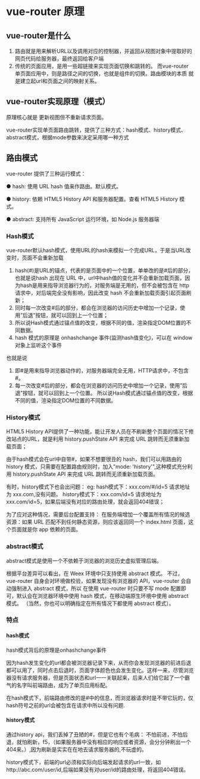 # vue-router  原理

## vue-router是什么

1. 路由就是用来解析URL以及调用对应的控制器，并返回从视图对象中提取好的网页代码给服务器，最终返回给客户端
2. 传统的页面应用，是用一些超链接来实现页面切换和跳转的。
   而vue-router单页面应用中，则是路径之间的切换，也就是组件的切换。路由模块的本质 就是建立起url和页面之间的映射关系。

## vue-router实现原理（模式）

原理核心就是 更新视图但不重新请求页面。

vue-router实现单页面路由跳转，提供了三种方式：hash模式、history模式、abstract模式，根据mode参数来决定采用哪一种方式

## 路由模式
vue-router 提供了三种运行模式：

● hash: 使用 URL hash 值来作路由。默认模式。

● history: 依赖 HTML5 History API 和服务器配置。查看 HTML5 History 模式。

● abstract: 支持所有 JavaScript 运行环境，如 Node.js 服务器端

### Hash模式

vue-router默认hash模式，使用URL的hash来模拟一个完成URL，于是当URL改变时，页面不会重新加载

1. hash(#)是URL的锚点，代表的是页面中的一个位置，单单改的是#后的部分，也就是说hash 出现在 URL 中，url中hash值的变化并不会重新加载页面，因为hash是用来指导浏览器行为的，对服务端是无用的，但不会被包含在 http 请求中，对后端完全没有影响，因此改变 hash 不会重新加载页面引起页面刷新；
2. 同时每一次改变#后的部分，都会在浏览器的访问历史中增加一个记录，使用”后退”按钮，就可以回到上一个位置；
3. 所以说Hash模式通过锚点值的改变，根据不同的值，渲染指定DOM位置的不同数据。
4. hash 模式的原理是 onhashchange 事件(监测hash值变化)，可以在 window 对象上监听这个事件

也就是说

1. 即#是用来指导浏览器动作的，对服务器端完全无用，HTTP请求中，不包含#。
2. 每一次改变#后的部分，都会在浏览器的访问历史中增加一个记录，使用”后退”按钮，就可以回到上一个位置。
所以说Hash模式通过锚点值的改变，根据不同的值，渲染指定DOM位置的不同数据。

### History模式

HTML5 History API提供了一种功能，能让开发人员在不刷新整个页面的情况下修改站点的URL，就是利用 history.pushState API 来完成 URL 跳转而无须重新加载页面；

由于hash模式会在url中自带#，如果不想要很丑的 hash，我们可以用路由的 history 模式，只需要在配置路由规则时，加入"mode: 'history'",这种模式充分利用 history.pushState API 来完成 URL 跳转而无须重新加载页面。

有时，history模式下也会出问题：
eg:
hash模式下：xxx.com/#/id=5 请求地址为 xxx.com,没有问题。
history模式下：xxx.com/id=5 请求地址为 xxx.com/id=5，如果后端没有对应的路由处理，就会返回404错误；

为了应对这种情况，需要后台配置支持：
在服务端增加一个覆盖所有情况的候选资源：如果 URL 匹配不到任何静态资源，则应该返回同一个 index.html 页面，这个页面就是你 app 依赖的页面。

### abstract模式

abstract模式是使用一个不依赖于浏览器的浏览历史虚拟管理后端。

根据平台差异可以看出，在 Weex 环境中只支持使用 abstract 模式。 不过，vue-router 自身会对环境做校验，如果发现没有浏览器的 API，vue-router 会自动强制进入 abstract 模式，所以 在使用 vue-router 时只要不写 mode 配置即可，默认会在浏览器环境中使用 hash 模式，在移动端原生环境中使用 abstract 模式。 （当然，你也可以明确指定在所有情况下都使用 abstract 模式）。

### 特点

#### hash模式
hash模式背后的原理是onhashchange事件

因为hash发生变化的url都会被浏览器记录下来，从而你会发现浏览器的前进后退都可以用了，同时点击后退时，页面字体颜色也会发生变化。这样一来，尽管浏览器没有请求服务器，但是页面状态和url一一关联起来，后来人们给它起了一个霸气的名字叫前端路由，成为了单页应用标配。

在hash模式下，前端路由修改的是#中的信息，而浏览器请求时是不带它玩的，仅hash符号之前的url会被包含在请求中所以没有问题.

#### history模式
通过history api，我们丢掉了丑陋的#，但是它也有个毛病：
不怕前进，不怕后退，就怕刷新，f5，（如果服务器中没有相应的响应或者资源，会分分钟刷出一个404来。）,因为刷新是实实在在地去请求服务器的,不玩虚的。

history模式下，前端的url必须和实际向后端发起请求的url一致，如http://abc.com/user/id,后端如果没有对user/id的路由处理，将返回404错误。 